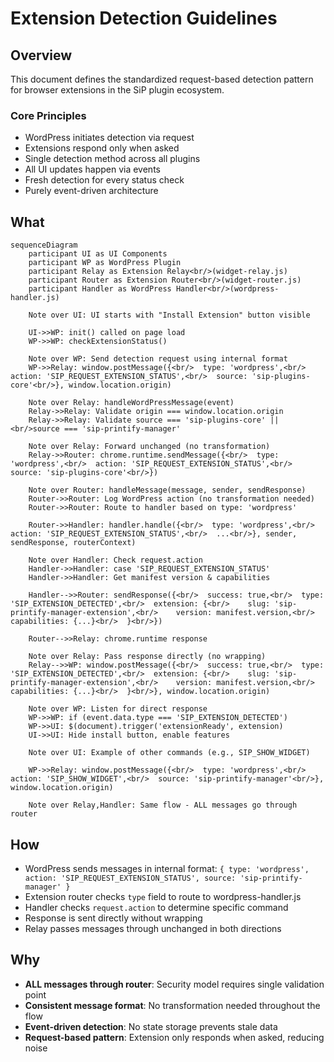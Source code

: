 # Extension Detection Guidelines

## Overview

This document defines the standardized request-based detection pattern for browser extensions in the SiP plugin ecosystem.

### Core Principles
- WordPress initiates detection via request
- Extensions respond only when asked
- Single detection method across all plugins
- All UI updates happen via events
- Fresh detection for every status check
- Purely event-driven architecture

## What

```mermaid
sequenceDiagram
    participant UI as UI Components
    participant WP as WordPress Plugin
    participant Relay as Extension Relay<br/>(widget-relay.js)
    participant Router as Extension Router<br/>(widget-router.js)
    participant Handler as WordPress Handler<br/>(wordpress-handler.js)
    
    Note over UI: UI starts with "Install Extension" button visible
    
    UI->>WP: init() called on page load
    WP->>WP: checkExtensionStatus()
    
    Note over WP: Send detection request using internal format
    WP->>Relay: window.postMessage({<br/>  type: 'wordpress',<br/>  action: 'SIP_REQUEST_EXTENSION_STATUS',<br/>  source: 'sip-plugins-core'<br/>}, window.location.origin)
    
    Note over Relay: handleWordPressMessage(event)
    Relay->>Relay: Validate origin === window.location.origin
    Relay->>Relay: Validate source === 'sip-plugins-core' ||<br/>source === 'sip-printify-manager'
    
    Note over Relay: Forward unchanged (no transformation)
    Relay->>Router: chrome.runtime.sendMessage({<br/>  type: 'wordpress',<br/>  action: 'SIP_REQUEST_EXTENSION_STATUS',<br/>  source: 'sip-plugins-core'<br/>})
    
    Note over Router: handleMessage(message, sender, sendResponse)
    Router->>Router: Log WordPress action (no transformation needed)
    Router->>Router: Route to handler based on type: 'wordpress'
    
    Router->>Handler: handler.handle({<br/>  type: 'wordpress',<br/>  action: 'SIP_REQUEST_EXTENSION_STATUS',<br/>  ...<br/>}, sender, sendResponse, routerContext)
    
    Note over Handler: Check request.action
    Handler->>Handler: case 'SIP_REQUEST_EXTENSION_STATUS'
    Handler->>Handler: Get manifest version & capabilities
    
    Handler-->>Router: sendResponse({<br/>  success: true,<br/>  type: 'SIP_EXTENSION_DETECTED',<br/>  extension: {<br/>    slug: 'sip-printify-manager-extension',<br/>    version: manifest.version,<br/>    capabilities: {...}<br/>  }<br/>})
    
    Router-->>Relay: chrome.runtime response
    
    Note over Relay: Pass response directly (no wrapping)
    Relay-->>WP: window.postMessage({<br/>  success: true,<br/>  type: 'SIP_EXTENSION_DETECTED',<br/>  extension: {<br/>    slug: 'sip-printify-manager-extension',<br/>    version: manifest.version,<br/>    capabilities: {...}<br/>  }<br/>}, window.location.origin)
    
    Note over WP: Listen for direct response
    WP->>WP: if (event.data.type === 'SIP_EXTENSION_DETECTED')
    WP->>UI: $(document).trigger('extensionReady', extension)
    UI->>UI: Hide install button, enable features
    
    Note over UI: Example of other commands (e.g., SIP_SHOW_WIDGET)
    
    WP->>Relay: window.postMessage({<br/>  type: 'wordpress',<br/>  action: 'SIP_SHOW_WIDGET',<br/>  source: 'sip-printify-manager'<br/>}, window.location.origin)
    
    Note over Relay,Handler: Same flow - ALL messages go through router
```

## How

- WordPress sends messages in internal format: `{ type: 'wordpress', action: 'SIP_REQUEST_EXTENSION_STATUS', source: 'sip-printify-manager' }`
- Extension router checks `type` field to route to wordpress-handler.js
- Handler checks `request.action` to determine specific command
- Response is sent directly without wrapping
- Relay passes messages through unchanged in both directions

## Why

- **ALL messages through router**: Security model requires single validation point
- **Consistent message format**: No transformation needed throughout the flow
- **Event-driven detection**: No state storage prevents stale data
- **Request-based pattern**: Extension only responds when asked, reducing noise